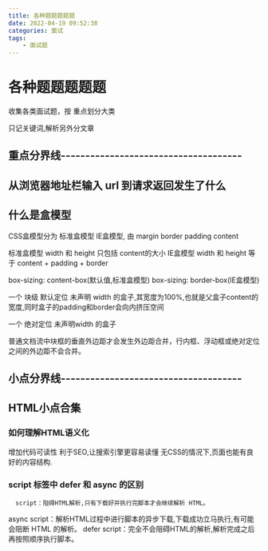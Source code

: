 ```yaml
---
title: 各种题题题题题
date: 2022-04-19 09:52:38
categories: 面试
tags:
    - 面试题
---
```


# 各种题题题题题

收集各类面试题，按 重点划分大类

只记关键词,解析另外分文章

## 重点分界线-------------------------------------

## 从浏览器地址栏输入 url 到请求返回发生了什么


## 什么是盒模型

CSS盒模型分为 标准盒模型 IE盒模型, 由 margin border padding content

标准盒模型 width 和 height 只包括 content的大小
IE盒模型 width 和 height 等于 content + padding + border

box-sizing: content-box(默认值,标准盒模型)
box-sizing: border-box(IE盒模型)

一个 块级 默认定位 未声明 width 的盒子,其宽度为100%,也就是父盒子content的宽度,同时盒子的padding和border会向内挤压空间

一个 绝对定位 未声明width 的盒子

普通文档流中块框的垂直外边距才会发生外边距合并，行内框、浮动框或绝对定位之间的外边距不会合并。




## 小点分界线-------------------------------------

## HTML小点合集

### 如何理解HTML语义化
增加代码可读性
利于SEO,让搜索引擎更容易读懂
无CSS的情况下,页面也能有良好的内容结构.

### script 标签中 defer 和 async 的区别
      script：阻碍HTML解析,只有下载好并执行完脚本才会继续解析 HTML。
async script：解析HTML过程中进行脚本的异步下载,下载成功立马执行,有可能会阻断 HTML 的解析。
defer script：完全不会阻碍HTML的解析,解析完成之后再按照顺序执行脚本。





